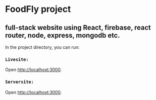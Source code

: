 # FoodFly project 

## full-stack website using React, firebase, react router, node, express, mongodb etc.

In the project directory, you can run:

### `Livesite:`
Open [http://localhost:3000](http://localhost:3000).

### `Serversite:`
Open [http://localhost:3000](http://localhost:3000).

